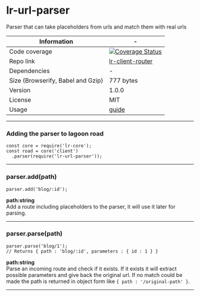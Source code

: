 
# lr-url-parser

Parser that can take placeholders from urls and match them with real urls

| Information | - |
| ----------- | - |
| Code coverage | [![Coverage Status](https://coveralls.io/repos/github/lagoon-road/lr-url-parser/badge.svg?branch=master)](https://coveralls.io/github/lagoon-road/lr-url-parser?branch=master) |
| Repo link | [lr-client-router](https://github.com/lagoon-road/lr-client-router) |
| Dependencies | - |
| Size (Browserify, Babel and Gzip)| 777 bytes |
| Version | 1.0.0 |
| License | MIT |
| Usage | [guide](https://lagoonroad.com/guide) |

---

### Adding the parser to lagoon road

```
const core = require('lr-core');
const road = core('client')
  .parser(require('lr-url-parser'));
```

---

### parser.add(path)

```
parser.add('blog/:id');
```

**path:string**  
Add a route including placeholders to the parser, it will use it later for parsing.

---

### parser.parse(path)

```
parser.parse('blog/1');
// Returns { path : 'blog/:id', parameters : { id : 1 } }
```

**path:string**  
Parse an incoming route and check if it exists. If it exists it will extract possible parameters and give back the original url. If no match could be made the path is returned in object form like `{ path : '/original-path' }`.

---
